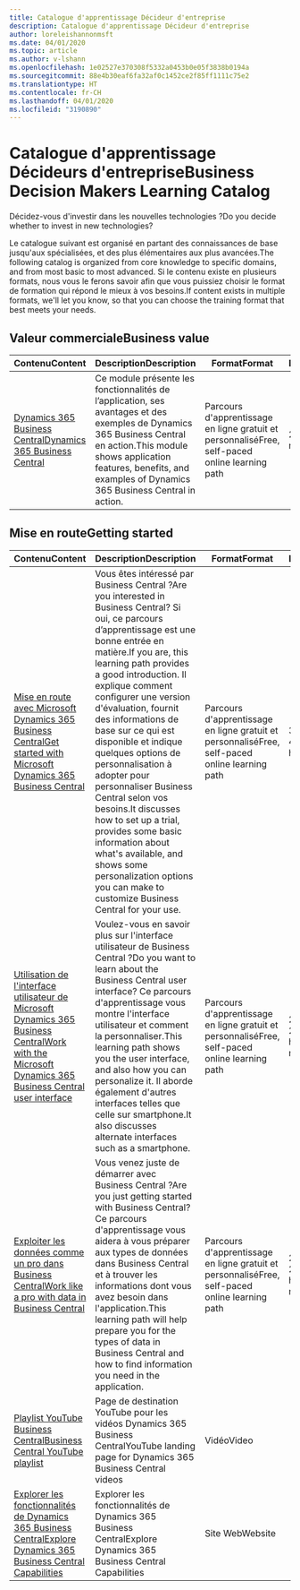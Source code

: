 ```yaml
---
title: Catalogue d'apprentissage Décideur d'entreprise
description: Catalogue d'apprentissage Décideur d'entreprise
author: loreleishannonmsft
ms.date: 04/01/2020
ms.topic: article
ms.author: v-lshann
ms.openlocfilehash: 1e02527e370308f5332a0453b0e05f3838b0194a
ms.sourcegitcommit: 88e4b30eaf6fa32af0c1452ce2f85ff1111c75e2
ms.translationtype: HT
ms.contentlocale: fr-CH
ms.lasthandoff: 04/01/2020
ms.locfileid: "3190890"
---
```

# <a name="business-decision-makers-learning-catalog"></a><span data-ttu-id="6879c-103">Catalogue d'apprentissage Décideurs d'entreprise</span><span class="sxs-lookup"><span data-stu-id="6879c-103">Business Decision Makers Learning Catalog</span></span>

<span data-ttu-id="6879c-104">Décidez-vous d'investir dans les nouvelles technologies ?</span><span class="sxs-lookup"><span data-stu-id="6879c-104">Do you decide whether to invest in new technologies?</span></span>

<span data-ttu-id="6879c-105">Le catalogue suivant est organisé en partant des connaissances de base jusqu'aux spécialisées, et des plus élémentaires aux plus avancées.</span><span class="sxs-lookup"><span data-stu-id="6879c-105">The following catalog is organized from core knowledge to specific domains, and from most basic to most advanced.</span></span> <span data-ttu-id="6879c-106">Si le contenu existe en plusieurs formats, nous vous le ferons savoir afin que vous puissiez choisir le format de formation qui répond le mieux à vos besoins.</span><span class="sxs-lookup"><span data-stu-id="6879c-106">If content exists in multiple formats, we'll let you know, so that you can choose the training format that best meets your needs.</span></span>  

## <a name="business-value"></a><span data-ttu-id="6879c-107">Valeur commerciale<a name="busvalue"></a></span><span class="sxs-lookup"><span data-stu-id="6879c-107">Business value<a name="busvalue"></a></span></span>

| <span data-ttu-id="6879c-108">Contenu</span><span class="sxs-lookup"><span data-stu-id="6879c-108">Content</span></span>                                                                 | <span data-ttu-id="6879c-109">Description</span><span class="sxs-lookup"><span data-stu-id="6879c-109">Description</span></span>                                                                                                | <span data-ttu-id="6879c-110">Format</span><span class="sxs-lookup"><span data-stu-id="6879c-110">Format</span></span>                                | <span data-ttu-id="6879c-111">Longueur</span><span class="sxs-lookup"><span data-stu-id="6879c-111">Length</span></span>     |
|----------------------------------------------------------------------------------------------------------------|------------------------------------------------------------------------------------------------------------|---------------------------------------|------------|
| [<span data-ttu-id="6879c-112">Dynamics 365 Business Central</span><span class="sxs-lookup"><span data-stu-id="6879c-112">Dynamics 365 Business Central</span></span>](https://docs.microsoft.com/learn/modules/dynamics-365-business-central/) | <span data-ttu-id="6879c-113">Ce module présente les fonctionnalités de l’application, ses avantages et des exemples de Dynamics 365 Business Central en action.</span><span class="sxs-lookup"><span data-stu-id="6879c-113">This module shows application features, benefits, and examples of Dynamics 365 Business Central in action.</span></span> | <span data-ttu-id="6879c-114">Parcours d'apprentissage en ligne gratuit et personnalisé</span><span class="sxs-lookup"><span data-stu-id="6879c-114">Free, self-paced online learning path</span></span> | <span data-ttu-id="6879c-115">24 minutes</span><span class="sxs-lookup"><span data-stu-id="6879c-115">24 minutes</span></span> |

## <a name="getting-started"></a><span data-ttu-id="6879c-116">Mise en route<a name="get-started"></a></span><span class="sxs-lookup"><span data-stu-id="6879c-116">Getting started<a name="get-started"></a></span></span>

| <span data-ttu-id="6879c-117">Contenu</span><span class="sxs-lookup"><span data-stu-id="6879c-117">Content</span></span>                                                                                                                             | <span data-ttu-id="6879c-118">Description</span><span class="sxs-lookup"><span data-stu-id="6879c-118">Description</span></span>                                                                                                                                                                                                                                                                                      | <span data-ttu-id="6879c-119">Format</span><span class="sxs-lookup"><span data-stu-id="6879c-119">Format</span></span>                                | <span data-ttu-id="6879c-120">Longueur</span><span class="sxs-lookup"><span data-stu-id="6879c-120">Length</span></span>             |
|------------------------------------------------------------------------------------------------------------------------------------------------------------------------------|--------------------------------------------------------------------------------------------------------------------------------------------------------------------------------------------------------------------------------------------------------------------------------------------------|---------------------------------------|--------------------|
| [<span data-ttu-id="6879c-121">Mise en route avec Microsoft Dynamics 365 Business Central</span><span class="sxs-lookup"><span data-stu-id="6879c-121">Get started with Microsoft Dynamics 365 Business Central</span></span>](https://docs.microsoft.com/learn/paths/get-started-dynamics-365-business-central/)                          | <span data-ttu-id="6879c-122">Vous êtes intéressé par Business Central ?</span><span class="sxs-lookup"><span data-stu-id="6879c-122">Are you interested in Business Central?</span></span> <span data-ttu-id="6879c-123">Si oui, ce parcours d’apprentissage est une bonne entrée en matière.</span><span class="sxs-lookup"><span data-stu-id="6879c-123">If you are, this learning path provides a good introduction.</span></span> <span data-ttu-id="6879c-124">Il explique comment configurer une version d'évaluation, fournit des informations de base sur ce qui est disponible et indique quelques options de personnalisation à adopter pour personnaliser Business Central selon vos besoins.</span><span class="sxs-lookup"><span data-stu-id="6879c-124">It discusses how to set up a trial, provides some basic information about what's available, and shows some personalization options you can make to customize Business Central for your use.</span></span> | <span data-ttu-id="6879c-125">Parcours d'apprentissage en ligne gratuit et personnalisé</span><span class="sxs-lookup"><span data-stu-id="6879c-125">Free, self-paced online learning path</span></span> | <span data-ttu-id="6879c-126">3 heures 4 minutes</span><span class="sxs-lookup"><span data-stu-id="6879c-126">3 hours 4 minutes</span></span>  |
| [<span data-ttu-id="6879c-127">Utilisation de l'interface utilisateur de Microsoft Dynamics 365 Business Central</span><span class="sxs-lookup"><span data-stu-id="6879c-127">Work with the Microsoft Dynamics 365 Business Central user interface</span></span>](https://docs.microsoft.com/learn/paths/work-with-user-interface-dynamics-365-business-central/) | <span data-ttu-id="6879c-128">Voulez-vous en savoir plus sur l'interface utilisateur de Business Central ?</span><span class="sxs-lookup"><span data-stu-id="6879c-128">Do you want to learn about the Business Central user interface?</span></span> <span data-ttu-id="6879c-129">Ce parcours d'apprentissage vous montre l'interface utilisateur et comment la personnaliser.</span><span class="sxs-lookup"><span data-stu-id="6879c-129">This learning path shows you the user interface, and also how you can personalize it.</span></span> <span data-ttu-id="6879c-130">Il aborde également d'autres interfaces telles que celle sur smartphone.</span><span class="sxs-lookup"><span data-stu-id="6879c-130">It also discusses alternate interfaces such as a smartphone.</span></span>                                                                               | <span data-ttu-id="6879c-131">Parcours d'apprentissage en ligne gratuit et personnalisé</span><span class="sxs-lookup"><span data-stu-id="6879c-131">Free, self-paced online learning path</span></span> | <span data-ttu-id="6879c-132">2 heures 27 minutes</span><span class="sxs-lookup"><span data-stu-id="6879c-132">2 hours 27 minutes</span></span> |
| [<span data-ttu-id="6879c-133">Exploiter les données comme un pro dans Business Central</span><span class="sxs-lookup"><span data-stu-id="6879c-133">Work like a pro with data in Business Central</span></span>](https://docs.microsoft.com/learn/paths/work-pro-data-dynamics-365-business-central)                                    | <span data-ttu-id="6879c-134">Vous venez juste de démarrer avec Business Central ?</span><span class="sxs-lookup"><span data-stu-id="6879c-134">Are you just getting started with Business Central?</span></span> <span data-ttu-id="6879c-135">Ce parcours d'apprentissage vous aidera à vous préparer aux types de données dans Business Central et à trouver les informations dont vous avez besoin dans l'application.</span><span class="sxs-lookup"><span data-stu-id="6879c-135">This learning path will help prepare you for the types of data in Business Central and how to find information you need in the application.</span></span>                                                                                                  | <span data-ttu-id="6879c-136">Parcours d'apprentissage en ligne gratuit et personnalisé</span><span class="sxs-lookup"><span data-stu-id="6879c-136">Free, self-paced online learning path</span></span> | <span data-ttu-id="6879c-137">2 heures 27 minutes</span><span class="sxs-lookup"><span data-stu-id="6879c-137">2 hours 27 minutes</span></span> |
| [<span data-ttu-id="6879c-138">Playlist YouTube Business Central</span><span class="sxs-lookup"><span data-stu-id="6879c-138">Business Central YouTube playlist</span></span>](https://www.youtube.com/playlist?list=PLcakwueIHoT-wVFPKUtmxlqcG1kJ0oqq4)                                                                | <span data-ttu-id="6879c-139">Page de destination YouTube pour les vidéos Dynamics 365 Business Central</span><span class="sxs-lookup"><span data-stu-id="6879c-139">YouTube landing page for Dynamics 365 Business Central videos</span></span>                                                                                                                                                                                                                                    | <span data-ttu-id="6879c-140">Vidéo</span><span class="sxs-lookup"><span data-stu-id="6879c-140">Video</span></span>                                 |                    |
| [<span data-ttu-id="6879c-141">Explorer les fonctionnalités de Dynamics 365 Business Central</span><span class="sxs-lookup"><span data-stu-id="6879c-141">Explore Dynamics 365 Business Central Capabilities</span></span>](https://dynamics.microsoft.com/business-central/capabilities/)                                                    | <span data-ttu-id="6879c-142">Explorer les fonctionnalités de Dynamics 365 Business Central</span><span class="sxs-lookup"><span data-stu-id="6879c-142">Explore Dynamics 365 Business Central Capabilities</span></span>                                                                                                                                                                                                                                               | <span data-ttu-id="6879c-143">Site Web</span><span class="sxs-lookup"><span data-stu-id="6879c-143">Website</span></span>                               |                    |
